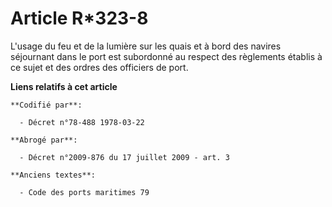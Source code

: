 # Article R*323-8

L'usage du feu et de la lumière sur les quais et à bord des navires séjournant dans le port est subordonné au respect des
règlements établis à ce sujet et des ordres des officiers de port.

**Liens relatifs à cet article**

	**Codifié par**:

	  - Décret n°78-488 1978-03-22

	**Abrogé par**:

	  - Décret n°2009-876 du 17 juillet 2009 - art. 3

	**Anciens textes**:

	  - Code des ports maritimes 79
